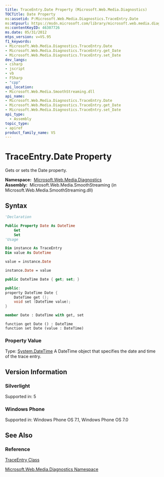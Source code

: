 ```yaml
---
title: TraceEntry.Date Property (Microsoft.Web.Media.Diagnostics)
TOCTitle: Date Property
ms:assetid: P:Microsoft.Web.Media.Diagnostics.TraceEntry.Date
ms:mtpsurl: https://msdn.microsoft.com/library/microsoft.web.media.diagnostics.traceentry.date(v=VS.95)
ms:contentKeyID: 46307726
ms.date: 05/31/2012
mtps_version: v=VS.95
f1_keywords:
- Microsoft.Web.Media.Diagnostics.TraceEntry.Date
- Microsoft.Web.Media.Diagnostics.TraceEntry.get_Date
- Microsoft.Web.Media.Diagnostics.TraceEntry.set_Date
dev_langs:
- csharp
- jscript
- vb
- FSharp
- "cpp"
api_location:
- Microsoft.Web.Media.SmoothStreaming.dll
api_name:
- Microsoft.Web.Media.Diagnostics.TraceEntry.Date
- Microsoft.Web.Media.Diagnostics.TraceEntry.get_Date
- Microsoft.Web.Media.Diagnostics.TraceEntry.set_Date
api_type:
  - Assembly
topic_type:
- apiref
product_family_name: VS
---
```


# TraceEntry.Date Property

Gets or sets the Date property.

**Namespace:**  [Microsoft.Web.Media.Diagnostics](microsoft-web-media-diagnostics-namespace_1.md)  
**Assembly:**  Microsoft.Web.Media.SmoothStreaming (in Microsoft.Web.Media.SmoothStreaming.dll)

## Syntax

```vb
'Declaration

Public Property Date As DateTime
    Get
    Set
'Usage

Dim instance As TraceEntry
Dim value As DateTime

value = instance.Date

instance.Date = value
```

```csharp
public DateTime Date { get; set; }
```

```cpp
public:
property DateTime Date {
    DateTime get ();
    void set (DateTime value);
}
```

``` fsharp
member Date : DateTime with get, set
```

```jscript
function get Date () : DateTime
function set Date (value : DateTime)
```

### Property Value

Type: [System.DateTime](https://msdn.microsoft.com/library/03ybds8y\(v=vs.95\))  
A DateTime object that specifies the date and time of the trace entry.

## Version Information

### Silverlight

Supported in: 5  

### Windows Phone

Supported in: Windows Phone OS 7.1, Windows Phone OS 7.0  

## See Also

### Reference

[TraceEntry Class](traceentry-class-microsoft-web-media-diagnostics_1.md)

[Microsoft.Web.Media.Diagnostics Namespace](microsoft-web-media-diagnostics-namespace_1.md)

